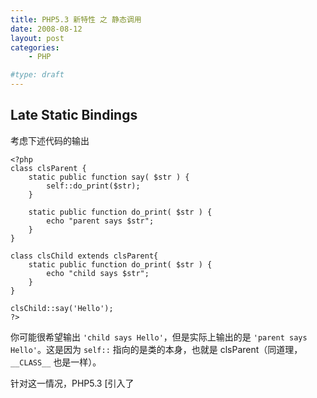 ```yaml
---
title: PHP5.3 新特性 之 静态调用
date: 2008-08-12
layout: post
categories:
    - PHP

#type: draft
---
```


## Late Static Bindings

考虑下述代码的输出

```
<?php
class clsParent {
    static public function say( $str ) {
        self::do_print($str);
    }

    static public function do_print( $str ) {
        echo "parent says $str";
    }
}

class clsChild extends clsParent{
    static public function do_print( $str ) {
        echo "child says $str";
    }
}

clsChild::say('Hello');
?>
```

你可能很希望输出 `'child says Hello'`，但是实际上输出的是 `'parent says Hello'`。这是因为 `self::` 指向的是类的本身，也就是 clsParent（同道理，`__CLASS__` 也是一样）。

针对这一情况，PHP5.3  [引入了
